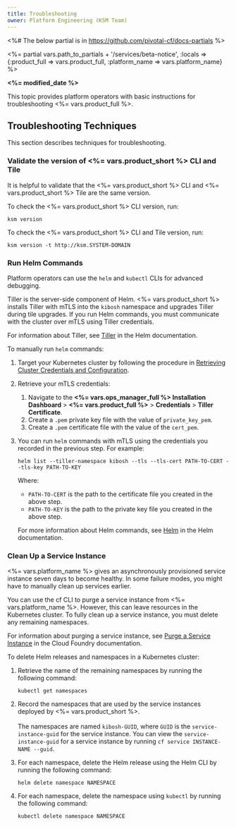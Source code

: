 ```yaml
---
title: Troubleshooting
owner: Platform Engineering (KSM Team)
---
```


<%# The below partial is in https://github.com/pivotal-cf/docs-partials %>

<%= partial vars.path_to_partials + '/services/beta-notice',
:locals => {:product_full => vars.product_full, :platform_name => vars.platform_name} %>

<strong><%= modified_date %></strong>

This topic provides platform operators with basic instructions for troubleshooting
<%= vars.product_full %>.

## <a id='techniques'></a> Troubleshooting Techniques

This section describes techniques for troubleshooting.

### <a id='versions'></a>Validate the version of <%= vars.product_short %> CLI and Tile

It is helpful to validate that the <%= vars.product_short %> CLI and <%= vars.product_short %> Tile are the same version. 

To check the <%= vars.product_short %> CLI version, run:

```
ksm version
```

To check the <%= vars.product_short %> CLI and Tile version, run:

```
ksm version -t http://ksm.SYSTEM-DOMAIN
```

### <a id='helm'></a> Run Helm Commands

Platform operators can use the `helm` and `kubectl` CLIs for advanced debugging.

Tiller is the server-side component of Helm.
<%= vars.product_short %> installs Tiller with mTLS into the  `kibosh` namespace
and upgrades Tiller during tile upgrades.
If you run Helm commands, you must communicate with the cluster over mTLS using Tiller credentials.

For information about Tiller, see [Tiller](https://docs.helm.sh/glossary/#tiller) in the Helm documentation.

To manually run `helm` commands:

1. Target your Kubernetes cluster by following the procedure in
[Retrieving Cluster Credentials and Configuration](https://docs.pivotal.io/pks/cluster-credentials.html).

1. Retrieve your mTLS credentials:
    1. Navigate to the **<%= vars.ops_manager_full %> Installation Dashboard** > **<%= vars.product_full %>** >
    **Credentials** > **Tiller Certificate**.
    1. Create a `.pem` private key file with the value of `private_key_pem`.
    1. Create a `.pem` certificate file with the value of the `cert_pem`.

1. You can run `helm` commands with mTLS using the credentials you recorded in the previous step.
For example:

    ```
    helm list --tiller-namespace kibosh --tls --tls-cert PATH-TO-CERT --tls-key PATH-TO-KEY
    ```
    Where:
    + `PATH-TO-CERT` is the path to the certificate file you created in the above step.
    + `PATH-TO-KEY` is the path to the private key file you created in the above step.

    For more information about Helm commands, see [Helm](https://helm.sh/docs/helm/#helm)
    in the Helm documentation.

### <a id='issue-cleanup'></a> Clean Up a Service Instance
<%= vars.platform_name %> gives an asynchronously provisioned service instance seven days to become healthy.
In some failure modes, you might have to manually clean up services earlier.

You can use the cf CLI to purge a service instance from <%= vars.platform_name %>.
However, this can leave resources in the Kubernetes cluster.
To fully clean up a service instance, you must delete any remaining namespaces.

For information about purging a service instance,
see [Purge a Service Instance](https://docs.cloudfoundry.org/services/managing-service-brokers.html#purge-a-service-instance)
in the Cloud Foundry documentation.

To delete Helm releases and namespaces in a Kubernetes cluster:

1. Retrieve the name of the remaining namespaces by running the following command:

    ```
    kubectl get namespaces
    ```
1. Record the namespaces that are used by the service instances deployed by <%= vars.product_short %>.<br><br>
    The namespaces are named `kibosh-GUID`, where `GUID` is the `service-instance-guid` for the service instance.
    You can view the `service-instance-guid` for a service instance by running `cf service INSTANCE-NAME --guid`.

1. For each namespace, delete the Helm release using the Helm CLI by running the following command:

    ```
    helm delete namespace NAMESPACE
    ```
1. For each namespace, delete the namespace using `kubectl` by running the following command:

    ```
    kubectl delete namespace NAMESPACE
    ```
